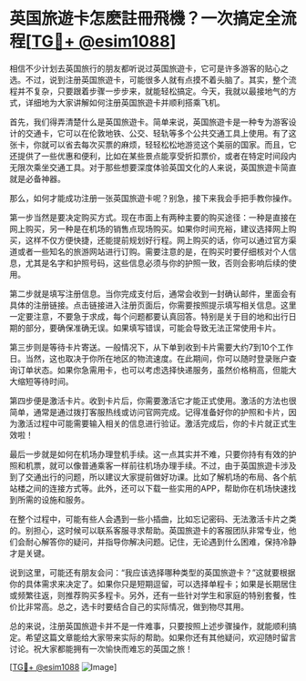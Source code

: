 # 英国旅遊卡怎麽註冊飛機？一次搞定全流程[[TG💪+ @esim1088](https://t.me/s/esim1088)]

相信不少计划去英国旅行的朋友都听说过英国旅遊卡，它可是许多游客的贴心之选。不过，说到注册英国旅遊卡，可能很多人就有点摸不着头脑了。其实，整个流程并不复杂，只要跟着步骤一步步来，就能轻松搞定。今天，我就以最接地气的方式，详细地为大家讲解如何注册英国旅遊卡并顺利搭乘飞机。

首先，我们得弄清楚什么是英国旅遊卡。简单来说，英国旅遊卡是一种专为游客设计的交通卡，它可以在伦敦地铁、公交、轻轨等多个公共交通工具上使用。有了这张卡，你就可以省去每次买票的麻烦，轻轻松松地游览这个美丽的国家。而且，它还提供了一些优惠和便利，比如在某些景点能享受折扣票价，或者在特定时间段内无限次乘坐交通工具。对于那些想要深度体验英国文化的人来说，英国旅遊卡简直就是必备神器。

那么，如何才能成功注册一张英国旅遊卡呢？别急，接下来我会手把手教你操作。

第一步当然是要决定购买方式。现在市面上有两种主要的购买途径：一种是直接在网上购买，另一种是在机场的销售点现场购买。如果你时间充裕，建议选择网上购买，这样不仅方便快捷，还能提前规划好行程。网上购买的话，你可以通过官方渠道或者一些知名的旅游网站进行订购。需要注意的是，在购买时要仔细核对个人信息，尤其是名字和护照号码，这些信息必须与你的护照一致，否则会影响后续的使用。

第二步就是填写注册信息。当你完成支付后，通常会收到一封确认邮件，里面会有具体的注册链接。点击链接进入注册页面后，你需要按照提示填写相关信息。这里一定要注意，不要急于求成，每个问题都要认真回答。特别是关于目的地和出行日期的部分，要确保准确无误。如果填写错误，可能会导致无法正常使用卡片。

第三步则是等待卡片寄送。一般情况下，从下单到收到卡片需要大约7到10个工作日。当然，这也取决于你所在地区的物流速度。在此期间，你可以随时登录账户查询订单状态。如果你急需用卡，也可以考虑选择快递服务，虽然价格稍高，但能大大缩短等待时间。

第四步便是激活卡片。收到卡片后，你需要激活它才能正式使用。激活的方法也很简单，通常是通过拨打客服热线或访问官网完成。记得准备好你的护照和卡片，因为激活过程中可能需要输入相关的信息进行验证。激活完成后，你的卡片就正式生效啦！

最后一步就是如何在机场办理登机手续。这一点其实并不难，只要你持有有效的护照和机票，就可以像普通乘客一样前往机场办理手续。不过，由于英国旅遊卡涉及到了交通出行的问题，所以建议大家提前做好功课。比如了解机场的布局、各个航站楼之间的连接方式等。此外，还可以下载一些实用的APP，帮助你在机场快速找到所需的设施和服务。

在整个过程中，可能有些人会遇到一些小插曲，比如忘记密码、无法激活卡片之类的。别担心，这时候可以联系客服寻求帮助。英国旅遊卡的客服团队非常专业，他们会耐心解答你的疑问，并指导你解决问题。记住，无论遇到什么困难，保持冷静才是关键。

说到这里，可能还有朋友会问：“我应该选择哪种类型的英国旅遊卡？”这就要根据你的具体需求来决定了。如果你只是短期逗留，可以选择单程卡；如果是长期居住或频繁往返，则推荐购买多程卡。另外，还有一些针对学生和家庭的特别套餐，性价比非常高。总之，选卡时要结合自己的实际情况，做到物尽其用。

总的来说，注册英国旅遊卡并不是一件难事，只要按照上述步骤操作，就能顺利搞定。希望这篇文章能给大家带来实际的帮助。如果你还有其他疑问，欢迎随时留言讨论。祝大家都能拥有一次愉快而难忘的英国之旅！

[[TG💪+ @esim1088](https://t.me/s/esim1088) ![Image](https://i.postimg.cc/4NQfJmqS/Snipaste-2025-05-13-00-14-12.png)]